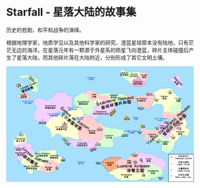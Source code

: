 # Starfall - 星落大陆的故事集

历史的悲剧，和平和战争的演绎。

根据地理学家，地质学见以及其他科学家的研究，澄蓝星球原本没有陆地，只有茫茫无边的海洋。在星落元年有一颗源于外星系的陨星飞向澄蓝，碎片主体碰撞后产生了星落大陆，而其他碎片落在大陆附近，分别形成了其它文明土壤。

![](.\img\mapf.jpg)